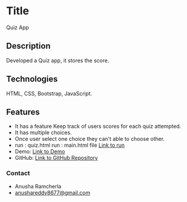 # Title 
Quiz App
## Description 
Developed a Quiz app, it stores the score.

## Technologies  
HTML, CSS, Bootstrap, JavaScript.
## Features 
- It has a feature Keep track of users scores for each quiz attempted.
- It has multiple choices.
- Once user select one choice they can't able to choose other.
- run : quiz.html  run : main.html file  [Link to run](https://github.com/RAMCHERLAANUSHA/Quiz-App/blob/master/quiz.html)
- Demo: [Link to Demo](https://github.com/RAMCHERLAANUSHA/Quiz-App/blob/master/quiz.mp4)
- GitHub: [Link to GitHub Repository](https://github.com/RAMCHERLAANUSHA/Quiz-App)
### Contact
- Anusha Ramcherla
- anushareddy8677@gmail.com
